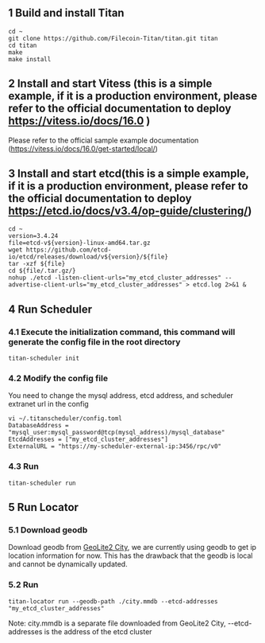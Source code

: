## 1 Build and install Titan
	cd ~
    git clone https://github.com/Filecoin-Titan/titan.git titan
	cd titan
	make
	make install
## 2 Install and start Vitess (this is a simple example, if it is a production environment, please refer to the official documentation to deploy https://vitess.io/docs/16.0 )
Please refer to the official sample example documentation (https://vitess.io/docs/16.0/get-started/local/)

## 3 Install and start etcd(this is a simple example, if it is a production environment, please refer to the official documentation to deploy https://etcd.io/docs/v3.4/op-guide/clustering/)
    cd ~
    version=3.4.24
    file=etcd-v${version}-linux-amd64.tar.gz
    wget https://github.com/etcd-io/etcd/releases/download/v${version}/${file}
    tar -xzf ${file}
    cd ${file/.tar.gz/}
    nohup ./etcd -listen-client-urls="my_etcd_cluster_addresses" --advertise-client-urls="my_etcd_cluster_addresses" > etcd.log 2>&1 &

## 4 Run Scheduler
###  4.1 Execute the initialization command, this command will generate the config file in the root directory
    titan-scheduler init
###  4.2 Modify the config file
You need to change the mysql address, etcd address, and scheduler extranet url in the config
    
    vi ~/.titanscheduler/config.toml
    DatabaseAddress = "mysql_user:mysql_password@tcp(mysql_address)/mysql_database"
    EtcdAddresses = ["my_etcd_cluster_addresses"]
    ExternalURL = "https://my-scheduler-external-ip:3456/rpc/v0"
### 4.3 Run
    titan-scheduler run

## 5 Run Locator
###  5.1 Download geodb
Download geodb from [GeoLite2 City](http://dev.maxmind.com/geoip/geoip2/geolite2/), 
we are currently using geodb to get ip location information for now. This has the drawback that the geodb is local and cannot be dynamically updated.
###  5.2 Run
    titan-locator run --geodb-path ./city.mmdb --etcd-addresses "my_etcd_cluster_addresses"

Note: city.mmdb is a separate file downloaded from GeoLite2 City, --etcd-addresses is the address of the etcd cluster
